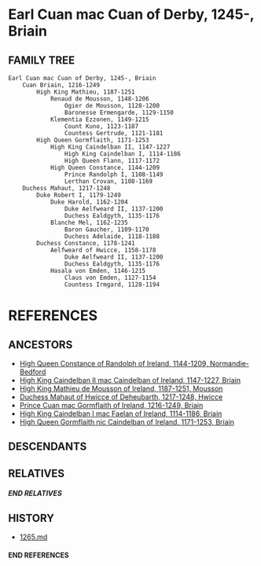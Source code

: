 # Earl Cuan mac Cuan of Derby, 1245-, Briain

## FAMILY TREE

```
Earl Cuan mac Cuan of Derby, 1245-, Briain
    Cuan Briain, 1216-1249
        High King Mathieu, 1187-1251
            Renaud de Mousson, 1148-1206
                Ogier de Mousson, 1128-1200
                Baronesse Ermengarde, 1129-1150
            Klementia Ezzonen, 1149-1215
                Count Kuno, 1123-1187
                Countess Gertrude, 1121-1181
        High Queen Gormflaith, 1171-1253
            High King Caindelban II, 1147-1227
                High King Caindelban I, 1114-1186
                High Queen Flann, 1117-1172
            High Queen Constance, 1144-1209
                Prince Randolph I, 1108-1149
                Lerthan Crovan, 1108-1169
    Duchess Mahaut, 1217-1248
        Duke Robert I, 1179-1249    
            Duke Harold, 1162-1204
                Duke Aelfweard II, 1137-1200
                Duchess Ealdgyth, 1135-1176
            Blanche Mel, 1162-1235
                Baron Gaucher, 1109-1170
                Duchess Adelaide, 1118-1188
        Duchess Constance, 1178-1241
            Aelfweard of Hwicce, 1158-1178
                Duke Aelfweard II, 1137-1200
                Duchess Ealdgyth, 1135-1176
            Hasala von Emden, 1146-1215
                Claus von Emden, 1127-1154
                Countess Irmgard, 1128-1194
```


# REFERENCES

## ANCESTORS
* [High Queen Constance of Randolph of Ireland, 1144-1209, Normandie-Bedford](constance_randolph_1144.md)
* [High King Caindelban II mac Caindelban of Ireland, 1147-1227, Briain](caindelban_ii_mac_caindelban_1147.md)
* [High King Mathieu de Mousson of Ireland, 1187-1251, Mousson](mathieu_de_mousson_1187.md)
* [Duchess Mahaut of Hwicce of Deheubarth, 1217-1248, Hwicce](mahaut_of_hwicce_1217.md)
* [Prince Cuan mac Gormflaith of Ireland, 1216-1249, Briain](cuan_mac_gormflaith_1216.md)
* [High King Caindelban I mac Faelan of Ireland, 1114-1186, Briain](caindelban_i_mac_faelan_1114.md)
* [High Queen Gormflaith nic Caindelban of Ireland, 1171-1253, Briain](gormflaith_nic_caindelban_1171.md)

## DESCENDANTS

## RELATIVES

##### END RELATIVES 
## HISTORY
* [1265.md](../h/1265.md)

#### END REFERENCES

